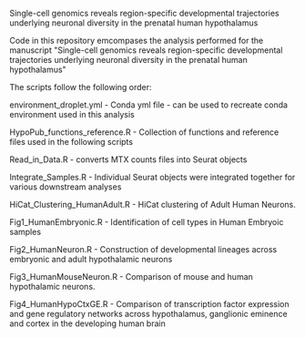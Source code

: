 Single-cell genomics reveals region-specific developmental trajectories underlying neuronal diversity in the prenatal human hypothalamus

Code in this repository emcompases the analysis performed for the manuscript "Single-cell genomics reveals region-specific developmental trajectories underlying neuronal diversity in the prenatal human hypothalamus"

The scripts follow the following order:

environment_droplet.yml - Conda yml file - can be used to recreate conda environment used in this analysis

HypoPub_functions_reference.R - Collection of functions and reference files used in the following scripts

Read_in_Data.R - converts MTX counts files into Seurat objects

Integrate_Samples.R - Individual Seurat objects were integrated together for various downstream analyses

HiCat_Clustering_HumanAdult.R - HiCat clustering of Adult Human Neurons. 

Fig1_HumanEmbryonic.R - Identification of cell types in Human Embryoic samples 

Fig2_HumanNeuron.R - Construction of developmental lineages across embryonic and adult hypothalamic neurons 

Fig3_HumanMouseNeuron.R - Comparison of mouse and human hypothalamic neurons. 

Fig4_HumanHypoCtxGE.R - Comparison of transcription factor expression and gene regulatory networks across hypothalamus, ganglionic eminence and cortex in the developing human brain
